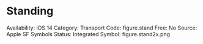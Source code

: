 # Standing

Availability: iOS 14
Category: Transport
Code: figure.stand
Free: No
Source: Apple SF Symbols
Status: Integrated
Symbol: figure.stand2x.png
